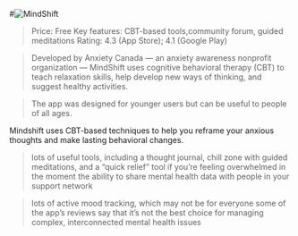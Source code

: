#![MindShift](https://www.anxietycanada.com/resources/mindshift-cbt/)

>   Price: Free
    Key features: CBT-based tools,community forum, guided meditations
    Rating: 4.3 (App Store); 4.1 (Google Play)

>Developed by Anxiety Canada — an anxiety awareness nonprofit organization — MindShift uses cognitive behavioral therapy (CBT) to teach relaxation skills, help develop new ways of thinking, and suggest healthy activities.

>The app was designed for younger users but can be useful to people of all ages.

Mindshift uses CBT-based techniques to help you reframe your anxious thoughts and make lasting behavioral changes.

>    lots of useful tools, including a thought journal, chill zone with guided meditations, and a “quick relief” tool if you’re feeling overwhelmed in the moment
    the ability to share mental health data with people in your support network 


>    lots of active mood tracking, which may not be for everyone
    some of the app’s reviews say that it’s not the best choice for managing complex, interconnected mental health issues 
